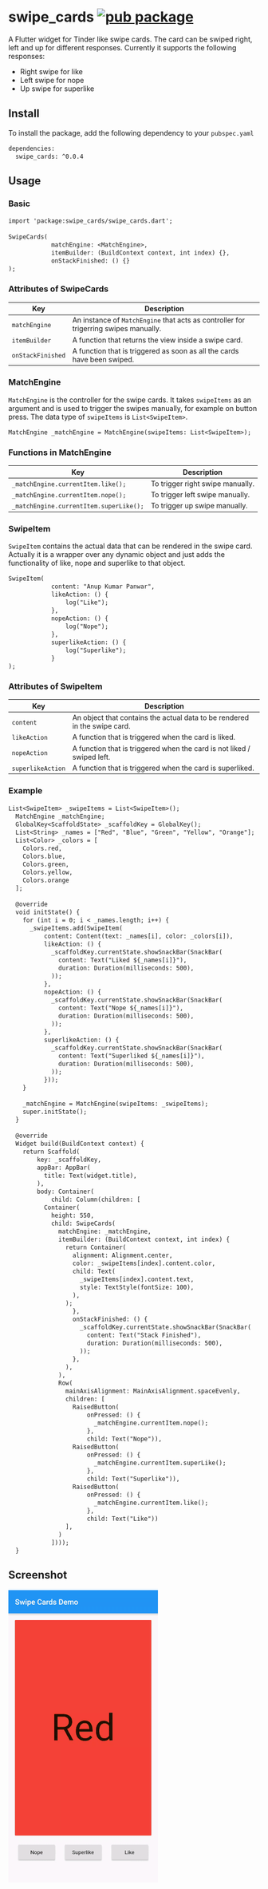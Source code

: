 # swipe_cards [![pub package](https://img.shields.io/pub/v/swipe_cards.svg)](https://pub.dartlang.org/packages/swipe_cards)

A Flutter widget for Tinder like swipe cards. The card can be swiped right, left and up for different responses. Currently it supports the following responses:
- Right swipe for like
- Left swipe for nope
- Up swipe for superlike

## Install
To install the package, add the following dependency to your `pubspec.yaml`
```
dependencies:
  swipe_cards: ^0.0.4
```

## Usage

### Basic
```
import 'package:swipe_cards/swipe_cards.dart';

SwipeCards(
            matchEngine: <MatchEngine>,
            itemBuilder: (BuildContext context, int index) {},
            onStackFinished: () {}
);
```

### Attributes of SwipeCards
| Key  				| Description   												   	|
|-------------------|-------------------------------------------------------------------|
| `matchEngine` 	| An instance of `MatchEngine` that acts as controller for trigerring swipes manually.	|
| `itemBuilder`     |  A function that returns the view inside a swipe card.				    |
| `onStackFinished` |  A function that is triggered as soon as all the cards have been swiped. 	|

### MatchEngine
`MatchEngine` is the controller for the swipe cards. It takes `swipeItems` as an argument and is used to trigger the swipes manually, for example on button press. The data type of `swipeItems` is `List<SwipeItem>`.

```
MatchEngine _matchEngine = MatchEngine(swipeItems: List<SwipeItem>);
```

### Functions in MatchEngine
| Key  				| Description   												   	|
|-------------------|-------------------------------------------------------------------|
| `_matchEngine.currentItem.like();` 	| To trigger right swipe manually.	|
| `_matchEngine.currentItem.nope();`     |  To trigger left swipe manually.				    |
| `_matchEngine.currentItem.superLike();` |  To trigger up swipe manually. 	|


### SwipeItem
`SwipeItem` contains the actual data that can be rendered in the swipe card. Actually it is a wrapper over any dynamic object and just adds the functionality of like, nope and superlike to that object.

```
SwipeItem(
            content: "Anup Kumar Panwar",
            likeAction: () {
                log("Like");
            },
            nopeAction: () {
                log("Nope");
            },
            superlikeAction: () {
                log("Superlike");
            }
);
```

### Attributes of SwipeItem
| Key  				| Description   												   	|
|-------------------|-------------------------------------------------------------------|
| `content` 	| An object that contains the actual data to be rendered in the swipe card.	|
| `likeAction`     |  A function that is triggered when the card is liked.				    |
| `nopeAction` |  A function that is triggered when the card is not liked / swiped left. 	|
| `superlikeAction` |  A function that is triggered when the card is superliked. 	|


### Example
```
List<SwipeItem> _swipeItems = List<SwipeItem>();
  MatchEngine _matchEngine;
  GlobalKey<ScaffoldState> _scaffoldKey = GlobalKey();
  List<String> _names = ["Red", "Blue", "Green", "Yellow", "Orange"];
  List<Color> _colors = [
    Colors.red,
    Colors.blue,
    Colors.green,
    Colors.yellow,
    Colors.orange
  ];

  @override
  void initState() {
    for (int i = 0; i < _names.length; i++) {
      _swipeItems.add(SwipeItem(
          content: Content(text: _names[i], color: _colors[i]),
          likeAction: () {
            _scaffoldKey.currentState.showSnackBar(SnackBar(
              content: Text("Liked ${_names[i]}"),
              duration: Duration(milliseconds: 500),
            ));
          },
          nopeAction: () {
            _scaffoldKey.currentState.showSnackBar(SnackBar(
              content: Text("Nope ${_names[i]}"),
              duration: Duration(milliseconds: 500),
            ));
          },
          superlikeAction: () {
            _scaffoldKey.currentState.showSnackBar(SnackBar(
              content: Text("Superliked ${_names[i]}"),
              duration: Duration(milliseconds: 500),
            ));
          }));
    }

    _matchEngine = MatchEngine(swipeItems: _swipeItems);
    super.initState();
  }

  @override
  Widget build(BuildContext context) {
    return Scaffold(
        key: _scaffoldKey,
        appBar: AppBar(
          title: Text(widget.title),
        ),
        body: Container(
            child: Column(children: [
          Container(
            height: 550,
            child: SwipeCards(
              matchEngine: _matchEngine,
              itemBuilder: (BuildContext context, int index) {
                return Container(
                  alignment: Alignment.center,
                  color: _swipeItems[index].content.color,
                  child: Text(
                    _swipeItems[index].content.text,
                    style: TextStyle(fontSize: 100),
                  ),
                );
                  },
                  onStackFinished: () {
                    _scaffoldKey.currentState.showSnackBar(SnackBar(
                      content: Text("Stack Finished"),
                      duration: Duration(milliseconds: 500),
                    ));
                  },
                ),
              ),
              Row(
                mainAxisAlignment: MainAxisAlignment.spaceEvenly,
                children: [
                  RaisedButton(
                      onPressed: () {
                        _matchEngine.currentItem.nope();
                      },
                      child: Text("Nope")),
                  RaisedButton(
                      onPressed: () {
                        _matchEngine.currentItem.superLike();
                      },
                      child: Text("Superlike")),
                  RaisedButton(
                      onPressed: () {
                        _matchEngine.currentItem.like();
                      },
                      child: Text("Like"))
                ],
              )
            ])));
  }
```

## Screenshot
![Screenshot](./example/screenshot.gif)
